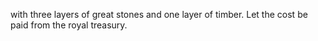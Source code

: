 with three layers of great stones and one layer of timber. Let the cost be paid from the royal treasury.

